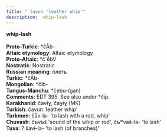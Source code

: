 ```yaml
---
title: " čavun 'leather whip'"
description:  whip-lash
---
```

<p data-pagefind-weight="0.5">
<strong> whip-lash</strong><br><br>
<strong>Proto-Turkic</strong>:  *čĀb-<br>
<strong>Altaic etymology</strong>:  Altaic etymology<br>
<strong> Proto-Altaic</strong>:  *č`ḗbV<br>
<strong>Nostratic</strong>:  Nostratic<br>
<strong>Russian meaning</strong>:  плеть<br>
<strong>Turkic</strong>:  *čĀb-<br>
<strong>Mongolian</strong>:  *čib-<br>
<strong>Tungus-Manchu</strong>:  *čebu-(gan)<br>
<strong>Comments</strong>:  EDT 395. See also under *čɨ̄p.<br>
<strong>Karakhanid</strong>:  čavɨɣ, čaɣɨɣ (MK)<br>
<strong>Turkish</strong>:  čavun 'leather whip'<br>
<strong>Turkmen</strong>:  čāv-la- 'to lash with a rod, whip'<br>
<strong>Chuvash</strong>:  čъvъš 'sound of the whip or rod', čъʷvaš-la- 'to lash'<br>
<strong>Tuva</strong>:  ? šavɨ-la- 'to lash (of branches)'<br>

</p>
